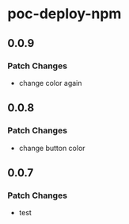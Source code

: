 # poc-deploy-npm

## 0.0.9

### Patch Changes

- change color again

## 0.0.8

### Patch Changes

- change button color

## 0.0.7

### Patch Changes

- test
